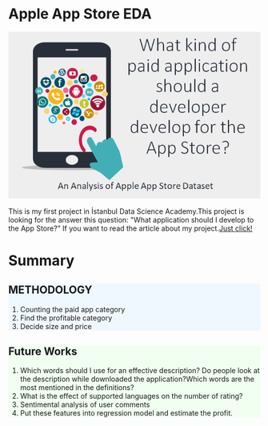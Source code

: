 # Apple App Store EDA

<img src="https://github.com/aybukemeydan/AppleAppStore_EDA/blob/master/Pic/title.PNG">

This is my first project in İstanbul Data Science Academy.This project is looking for the answer this question: "What application should I develop to the App Store?"
    If you want to read the article about my project.<a href="https://medium.com/@foreverflash95/eda-project-what-kind-of-paid-application-should-a-developer-develop-for-the-app-store-c98fcbc8111f">Just click!</a>
    
  <h1>Summary</h1>
  <div id='agenda' style="background-color: #f0f8ff">
    <h2>METHODOLOGY</h2>
    <ol>
      <li>Counting the paid app category</li>
      <li>Find the profitable category</li>
      <li>Decide size and price</li>
    </ol>
  </div>
  
  <div id='tools' style='background-color: #f0fff0'>
    <h2>Future Works</h2>
    <ol>
      <li>Which words should I use for an effective description? Do people look at the description while downloaded the application?Which words are the most mentioned in the definitions?</li>
      <li>What is the effect of supported languages on the number of rating?</li>
      <li>Sentimental analysis of user comments</li>
      <li>Put these features into regression model and estimate the profit.</li>
    </ol>
  </div>

